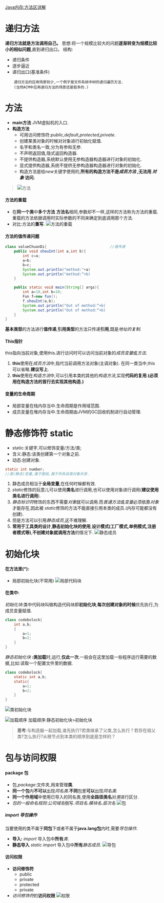 [Java内存:方法区详解](https://www.cnblogs.com/wangguoning/p/6109377.html)
# 递归方法
**递归方法就是方法调用自己。**
思想:将一个规模比较大的问题**逐渐转变为规模比较小的相似问题**,直到递归出口。
结构:
- 递归条件
- 逐步逼近
- 递归出口(基准条件)
~~~
    递归方法的应用场景较少,一个例子是文件系统中树的递归遍历方法.
    (当然ACM中应用递归方法的场景还是挺多的.)
~~~
# 方法
- **main方法**
    JVM虚拟机的入口.
- **构造方法**
    - 可用访问修饰符:*public,default,protected,private*.
    - 创建某类对象的时候对对象进行初始化赋值.
    - 名字和类名一致,分为有参和无参.
    - 不声明返回值,隐式返回构造器.
    - 不提供构造器,系统默认使用无参构造器构造器进行对象的初始化.
    - 显式提供构造器,系统不提供无参构造器构造器进行对象的初始化.
    - 构造方法是给*new*关键字使用的,**所有的构造方法不是*成员方法* ,无法用 *对象*         访问.**
> ![方法](images/方法.png)
#### 方法的重载
- 在**同一个类**中**多个方法** **方法名**相同,参数却不一样,这样的方法称为方法的重载.
重载的方法依据调用时实际参数的不同来确定到底调用那个方法.
- 对比:方法的**重写**.
![方法的重载](images/方法重载.png)
#### 方法的值传递问题
~~~java
class valueChuanDi{                             //值传递
    public void shouInt(int a,int b){
        int c=a;
        a=b;
        b=c;
        System.out.println("method:"+a)
        System.out.println("method:“+b)
    }

    public static void main(String[] args){
        int a=10,int b=10;
        Fun f=new fun();
        f.shouInt(a,b);
        System.out.println("Out of method:“+b)
        System.out.println("Out of method:“+b)
    }
}
~~~
**基本类型**的方法进行**值传递**,**引用类型**的方法只传递**引用**,既是*地址的复制*.
#### This指针
this指向当前对象,使用this.进行访问时可以访问当前对象的*成员变量*或*方法*.
1. **this**使用在*成员方法*中,指代当前调用方法对象(主调对象).
在同一类当中,this可以省略.**建议写上**.
2. **this**使用在*构造方法*中,可以引用本类的其他的*构造方法*,实现**代码的复用**.**(必须用在构造方法的首行去实现其他构造.)**
#### 变量的生命周期
+ 局部变量在栈内存当中.生命周期是作用域范围.
+ 成员变量在堆内存当中.生命周期由JVM的GC回收机制进行自动管理.
# 静态修饰符 static
- static:关键字,可以修饰变量/方法/类;
- 含义:静态:该类创建第一个对象之前.
- 动态:创建对象.
~~~java
static int number;
//类(静态)变量,属于图纸,属于所有该类对象共享.
~~~
1. 静态成员相当于**全局变量**,在任何时候都有效.
2. *static*修饰的玩意儿可以使用**类名**进行调用,也可以使用对象进行调用(**建议使用类名进行调用**).
3. *静态标识符*修饰的东西不需要*对象*就可以调用.而*普通方法*或*变量*必须依靠*对象*才能存在,因此被 *static*修饰的方法不能直接引用本类的成员.(内存可能都没有创建).
4. 但是方法可以引用*静态成员*,这不难理解.
5. **常用于工具类的设计**,**静态初始化块的使用**,**设计模式(工厂模式,单例模式,注册者模式等)**,**不创建对象就调用方法**的情况下.
![静态成员](images/静态成员.png)
# 初始化块
#### 在方法里(*):
+ 局部初始化块(不常用)
![局部代码块](images/函数代码块.png)
#### 在类中:
*初始化块*:类中代码块叫做构造代码块即**初始化块**,**每次创建对象的时候**优先执行,为成员变量赋值.
~~~java
class codebolock{
    int a,b;
    {
        a=1;
        b=2;
    }
}
~~~
*静态初始化块* **:类加载**时,运行,**仅此一次**.一般会在这里加载一些程序运行需要的数据,比如:读取一个配置文件里的数据.
~~~java
class codebolock{
    static int a,b;
    static{
        a=1;
        b=2;
    }
}
~~~
![类初始化块](images/类代码块.png)

![加载顺序](images/静态代码块2.jpg)
加载顺序:静态初始化块>初始化块


> **思考**:与构造器一起加载,谁先执行?若类继承了父类,怎么执行？若存在祖父类?怎么执行?从根节点到本类的顺序到底是怎样的？
# 包与访问权限
#### package 包
- 包,*package*:文件夹,用来管理**类**.
- **同一个包**内**不可以**出现*同名类*.**不同**包里**可以**出现*同名类*.
- **同一个作用域**中使用已导入的同名类,使用**全路径类名**对*类*进行区分.
- *包的一般命名规则*:*公司域名*倒写.*项目名*.*模块名*.*层次名*
![包](images/包.png)
##### import *导包操作*
当要使用的类不属于**同包**下或者不属于**java.lang包**内时,需要*导包操作*.
- **导入:** *import*
    导入包中**所有***类*.
- **静态导入** *static import*
    导入包中**所有***静态成员*.
    ![导包](images/导包.png)
#### 访问权限
- **访问修饰符**
  - public
  - private
  - protected
  - private
- *访问修饰符*的**访问权限**
![权限](images/包访问权限.jpg)
